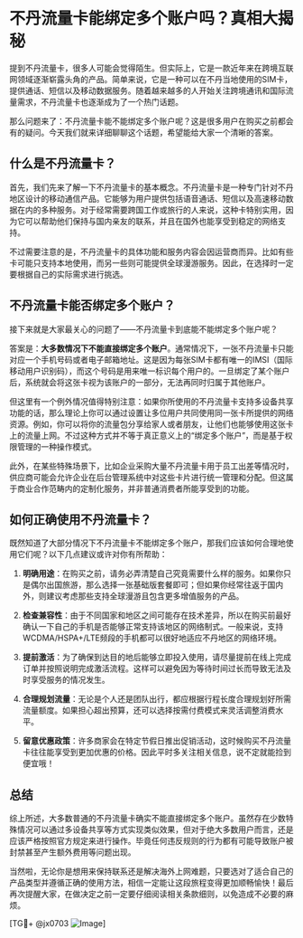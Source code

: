 # 不丹流量卡能绑定多个账户吗？真相大揭秘

提到不丹流量卡，很多人可能会觉得陌生。但实际上，它是一款近年来在跨境互联网领域逐渐崭露头角的产品。简单来说，它是一种可以在不丹当地使用的SIM卡，提供通话、短信以及移动数据服务。随着越来越多的人开始关注跨境通讯和国际流量需求，不丹流量卡也逐渐成为了一个热门话题。

那么问题来了：不丹流量卡能不能绑定多个账户呢？这是很多用户在购买之前都会有的疑问。今天我们就来详细聊聊这个话题，希望能给大家一个清晰的答案。

## 什么是不丹流量卡？

首先，我们先来了解一下不丹流量卡的基本概念。不丹流量卡是一种专门针对不丹地区设计的移动通信产品。它能够为用户提供包括语音通话、短信以及高速移动数据在内的多种服务。对于经常需要跨国工作或旅行的人来说，这种卡特别实用，因为它可以帮助他们保持与国内亲友的联系，并且在国外也能享受到稳定的网络支持。

不过需要注意的是，不丹流量卡的具体功能和服务内容会因运营商而异。比如有些卡可能只支持本地使用，而另一些则可能提供全球漫游服务。因此，在选择时一定要根据自己的实际需求进行挑选。

## 不丹流量卡能否绑定多个账户？

接下来就是大家最关心的问题了——不丹流量卡到底能不能绑定多个账户呢？

答案是：**大多数情况下不能直接绑定多个账户**。通常情况下，一张不丹流量卡只能对应一个手机号码或者电子邮箱地址。这是因为每张SIM卡都有唯一的IMSI（国际移动用户识别码），而这个号码是用来唯一标识每个用户的。一旦绑定了某个账户后，系统就会将这张卡视为该账户的一部分，无法再同时归属于其他账户。

但这里有一个例外情况值得特别注意：如果你所使用的不丹流量卡支持多设备共享功能的话，那么理论上你可以通过设置让多位用户共同使用同一张卡所提供的网络资源。例如，你可以将你的流量包分享给家人或者朋友，让他们也能够使用这张卡上的流量上网。不过这种方式并不等于真正意义上的“绑定多个账户”，而是基于权限管理的一种操作模式。

此外，在某些特殊场景下，比如企业采购大量不丹流量卡用于员工出差等情况时，供应商可能会允许企业在后台管理系统中对这些卡片进行统一管理和分配。但这属于商业合作范畴内的定制化服务，并非普通消费者所能享受到的功能。

## 如何正确使用不丹流量卡？

既然知道了大部分情况下不丹流量卡不能绑定多个账户，那我们应该如何合理地使用它们呢？以下几点建议或许对你有所帮助：

1. **明确用途**：在购买之前，请务必弄清楚自己究竟需要什么样的服务。如果你只是偶尔出国旅游，那么选择一张基础版套餐即可；但如果你经常往返于国内外，则建议考虑那些支持全球漫游且包含更多增值服务的产品。

2. **检查兼容性**：由于不同国家和地区之间可能存在技术差异，所以在购买前最好确认一下自己的手机是否能够正常支持该地区的网络制式。一般来说，支持WCDMA/HSPA+/LTE频段的手机都可以很好地适应不丹地区的网络环境。

3. **提前激活**：为了确保到达目的地后能够立即投入使用，请尽量提前在线上完成订单并按照说明完成激活流程。这样可以避免因为等待时间过长而导致无法及时享受服务的情况发生。

4. **合理规划流量**：无论是个人还是团队出行，都应根据行程长度合理规划好所需流量额度。如果担心超出预算，还可以选择按需付费模式来灵活调整消费水平。

5. **留意优惠政策**：许多商家会在特定节假日推出促销活动，这时候购买不丹流量卡往往能享受到更加优惠的价格。因此平时多关注相关信息，说不定就能捡到便宜哦！

## 总结

综上所述，大多数普通的不丹流量卡确实不能直接绑定多个账户。虽然存在少数特殊情况可以通过多设备共享等方式实现类似效果，但对于绝大多数用户而言，还是应该严格按照官方规定来进行操作。毕竟任何违反规则的行为都有可能导致账户被封禁甚至产生额外费用等问题出现。

当然啦，无论你是想用来保持联系还是解决海外上网难题，只要选对了适合自己的产品类型并遵循正确的使用方法，相信一定能让这段旅程变得更加顺畅愉快！最后再次提醒大家，在做决定之前一定要仔细阅读相关条款细则，以免造成不必要的麻烦。

[TG💪+ @jx0703 ![Image](https://github.com/user-attachments/assets/dbca1d08-cadb-493c-b0ec-ad6f7a83f270)]